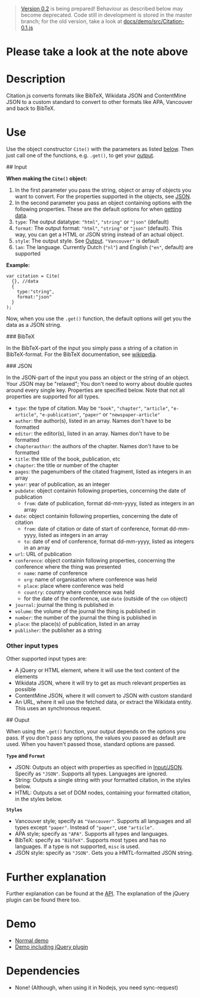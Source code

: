 > [Version 0.2](https://github.com/larsgw/citation.js/projects/1/) is being prepared! Behaviour as described below may become deprecated. Code still in development is stored in the master branch; for the old version, take a look at [docs/demo/src/Citation-0.1.js](https://github.com/larsgw/citation.js/blob/master/docs/demo/src/Citation-0.1.js)

# Please take a look at the note above

# Description

Citation.js converts formats like BibTeX, Wikidata JSON and ContentMine JSON to a custom standard to convert to other formats like APA, Vancouver and back to BibTeX.

# Use

Use the object constructor `Cite()` with the parameters as listed [below](#input). Then just call one of the functions, e.g. `.get()`, to get your [output](#output).

<a name="input">
## Input
</a>

**When making the `Cite()` object:**

1. In the first parameter you pass the string, object or array of objects you want to convert. For the properties supported in the objects, see [JSON](#json).
2. In the second parameter you pass an object containing options with the following properties. These are the default options for when [getting data](Cite.html#.get).
  1. `type`: The output datatype: `"html"`, `"string"` or `"json"` (default)
  2. `format`: The output format: `"html"`, `"string"` or `"json"` (default). This way, you can get a HTML or JSON string instead of an actual object.
  3. `style`: The output style. See [Output](#output). `"Vancouver"` is default
  4. `lan`: The language. Currently Dutch (`"nl"`) and English (`"en"`, default) are supported

**Example:**

    var citation = Cite(
      {}, //data
      {
        type:"string",
        format:"json"
      }
    );

Now, when you use the `.get()` function, the default options will get you the data as a JSON string.

<a name="bibtex">
### BibTeX
</a>

In the BibTeX-part of the input you simply pass a string of a citation in BibTeX-format. For the BibTeX documentation, see [wikipedia](https://en.wikipedia.org/wiki/BibTeX#Bibliographic_information_file).

<a name="json">
### JSON
</a>

In the JSON-part of the input you pass an object or the string of an object. Your JSON may be "relaxed"; You don't need to worry about double quotes around every single key. Properties are specified below. Note that not all properties are supported for all types.

* `type`: the type of citation. May be `"book"`, `"chapter"`, `"article"`, `"e-article"`, `"e-publication"`, `"paper"` or `"newspaper-article"`
* `author`: the author(s), listed in an array. Names don't have to be formatted
* `editor`: the editor(s), listed in an array. Names don't have to be formatted
* `chapterauthor`: the authors of the chapter. Names don't have to be formatted
* `title`: the title of the book, publication, etc
* `chapter`: the title or number of the chapter
* `pages`: the pagenumbers of the citated fragment, listed as integers in an array
* `year`: year of publication, as an integer
* `pubdate`: object containin following properties, concerning the date of publication
  * `from`: date of publication, format dd-mm-yyyy, listed as integers in an array
* `date`: object containin following properties, concerning the date of citation
  * `from`: date of citation or date of start of conference, format dd-mm-yyyy, listed as integers in an array
  * `to`: date of end of conference, format dd-mm-yyyy, listed as integers in an array
* `url`: URL of publication
* `conference`: object containin following properties, concerning the conference where the thing was presented
  * `name`: name of conference
  * `org`: name of organisation where conference was held
  * `place`: place where conference was held
  * `country`: country where conference was held
  * for the date of the conference, use `date` (outside of the `con` object)
* `journal`: journal the thing is published in
* `volume`: the volume of the journal the thing is published in
* `number`: the number of the journal the thing is published in 
* `place`: the place(s) of publication, listed in an array
* `publisher`: the publisher as a string

### Other input types

Other supported input types are:
* A jQuery or HTML element, where it will use the text content of the elements
* Wikidata JSON, where it will try to get as much relevant properties as possible
* ContentMine JSON, where it will convert to JSON with custom standard
* An URL, where it wil use the fetched data, or extract the Wikidata entity. This uses an synchronous request.

<a name="output">
## Ouput
</a>

When using the `.get()` function, your output depends on the options you pass. If you don't pass any options, the values you passed as default are used. When you haven't passed those, standard options are passed.

**`Type` and `Format`**

* JSON: Outputs an object with properties as specified in [Input/JSON](#json). Specify as `"JSON"`. Supports all types. Languages are ignored.
* String: Outputs a single string with your formatted citation, in the styles below.
* HTML: Outputs a set of DOM nodes, containing your formatted citation, in the styles below.

**`Styles`**

* Vancouver style; specify as `"Vancouver"`. Supports all languages and all types except `"paper"`. Instead of `"paper"`, use `"article"`.
* APA style; specify as `"APA"`. Supports all types and languages.
* BibTeX: specify as `"BibTeX"`. Supports most types and has no languages. If a type is not supported, `misc` is used.
* JSON style: specify as `"JSON"`. Gets you a HMTL-formatted JSON string.

# Further explanation

Further explanation can be found at the [API](https://larsgw.github.io/citation.js/docs/api/). The explanation of the jQuery plugin can be found there too.

# Demo

* [Normal demo](https://larsgw.github.io/citation.js/docs/demo/demo.html)
* [Demo including jQuery plugin](https://larsgw.github.io/citation.js/docs/demo/jquery.html)

# Dependencies

* None! (Although, when using it in Nodejs, you need sync-request)